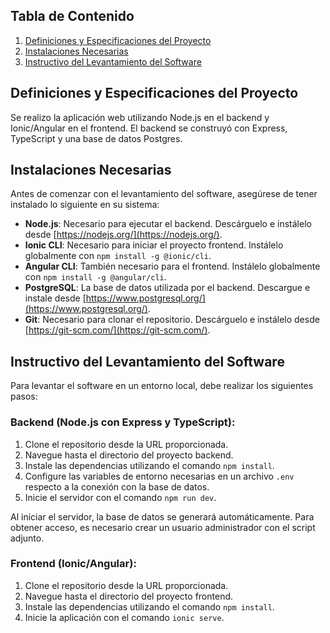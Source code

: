 ## Tabla de Contenido
1. [Definiciones y Especificaciones del Proyecto](#definiciones-y-especificaciones-del-proyecto)
2. [Instalaciones Necesarias](#instalaciones-necesarias)
3. [Instructivo del Levantamiento del Software](#instructivo-del-levantamiento-del-software)

## Definiciones y Especificaciones del Proyecto

Se realizo la aplicación web utilizando Node.js en el backend y Ionic/Angular en el frontend. El backend se construyó con Express, TypeScript y una base de datos Postgres. 

## Instalaciones Necesarias

Antes de comenzar con el levantamiento del software, asegúrese de tener instalado lo siguiente en su sistema:

- **Node.js**: Necesario para ejecutar el backend. Descárguelo e instálelo desde [https://nodejs.org/](https://nodejs.org/).
- **Ionic CLI**: Necesario para iniciar el proyecto frontend. Instálelo globalmente con `npm install -g @ionic/cli`.
- **Angular CLI**: También necesario para el frontend. Instálelo globalmente con `npm install -g @angular/cli`.
- **PostgreSQL**: La base de datos utilizada por el backend. Descargue e instale desde [https://www.postgresql.org/](https://www.postgresql.org/).
- **Git**: Necesario para clonar el repositorio. Descárguelo e instálelo desde [https://git-scm.com/](https://git-scm.com/).

## Instructivo del Levantamiento del Software

Para levantar el software en un entorno local, debe realizar los siguientes pasos:

### Backend (Node.js con Express y TypeScript):

1. Clone el repositorio desde la URL proporcionada.
2. Navegue hasta el directorio del proyecto backend.
3. Instale las dependencias utilizando el comando `npm install`.
4. Configure las variables de entorno necesarias en un archivo `.env` respecto a la conexión con la base de datos.
5. Inicie el servidor con el comando `npm run dev`.

Al iniciar el servidor, la base de datos se generará automáticamente. Para obtener acceso, es necesario crear un usuario administrador con el script adjunto.

### Frontend (Ionic/Angular):

1. Clone el repositorio desde la URL proporcionada.
2. Navegue hasta el directorio del proyecto frontend.
3. Instale las dependencias utilizando el comando `npm install`.
4. Inicie la aplicación con el comando `ionic serve`.



